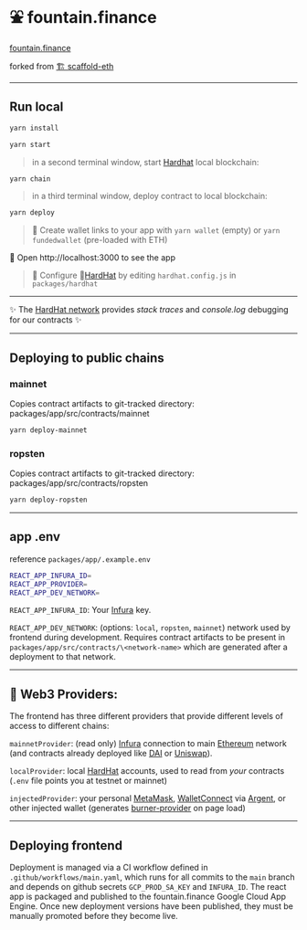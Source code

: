 # ⛲️ fountain.finance

[fountain.finance](https://fountain.finance)

forked from [🏗 scaffold-eth](https://github.com/austintgriffith/scaffold-eth)

---

## Run local

```bash
yarn install
```

```bash
yarn start
```

> in a second terminal window, start [Hardhat](https://hardhat.org/) local blockchain:

```bash
yarn chain
```

> in a third terminal window, deploy contract to local blockchain:

```bash
yarn deploy
```

> 🔑 Create wallet links to your app with `yarn wallet` (empty) or `yarn fundedwallet` (pre-loaded with ETH)

📱 Open http://localhost:3000 to see the app


> 🔧 Configure 👷[HardHat](https://hardhat.org/config/) by editing `hardhat.config.js` in `packages/hardhat`

---

✨ The [HardHat network](https://hardhat.org/hardhat-network/) provides _stack traces_ and _console.log_ debugging for our contracts ✨

---

## Deploying to public chains

### mainnet

Copies contract artifacts to git-tracked directory: packages/app/src/contracts/mainnet
```bash
yarn deploy-mainnet
```

### ropsten

Copies contract artifacts to git-tracked directory: packages/app/src/contracts/ropsten
```bash
yarn deploy-ropsten
```
---

## app .env

reference `packages/app/.example.env`

```bash
REACT_APP_INFURA_ID=
REACT_APP_PROVIDER=
REACT_APP_DEV_NETWORK=
```
`REACT_APP_INFURA_ID`: Your [Infura](https://infura.io/) key.

`REACT_APP_DEV_NETWORK`: (options: `local`, `ropsten`, `mainnet`) network used by frontend during development. Requires contract artifacts to be present in `packages/app/src/contracts/\<network-name>` which are generated after a deployment to that network.

---

## 🔏 Web3 Providers:

The frontend has three different providers that provide different levels of access to different chains:

`mainnetProvider`: (read only) [Infura](https://infura.io/) connection to main [Ethereum](https://ethereum.org/developers/) network (and contracts already deployed like [DAI](https://etherscan.io/address/0x6b175474e89094c44da98b954eedeac495271d0f#code) or [Uniswap](https://etherscan.io/address/0x2a1530c4c41db0b0b2bb646cb5eb1a67b7158667)).

`localProvider`: local [HardHat](https://hardhat.org) accounts, used to read from _your_ contracts (`.env` file points you at testnet or mainnet)

`injectedProvider`: your personal [MetaMask](https://metamask.io/download.html), [WalletConnect](https://walletconnect.org/apps) via [Argent](https://www.argent.xyz/), or other injected wallet (generates [burner-provider](https://www.npmjs.com/package/burner-provider) on page load)

---

## Deploying frontend

Deployment is managed via a CI workflow defined in `.github/workflows/main.yaml`, which runs for all commits to the `main` branch and depends on github secrets `GCP_PROD_SA_KEY` and `INFURA_ID`. The react app is packaged and published to the fountain.finance Google Cloud App Engine. Once new deployment versions have been published, they must be manually promoted before they become live.